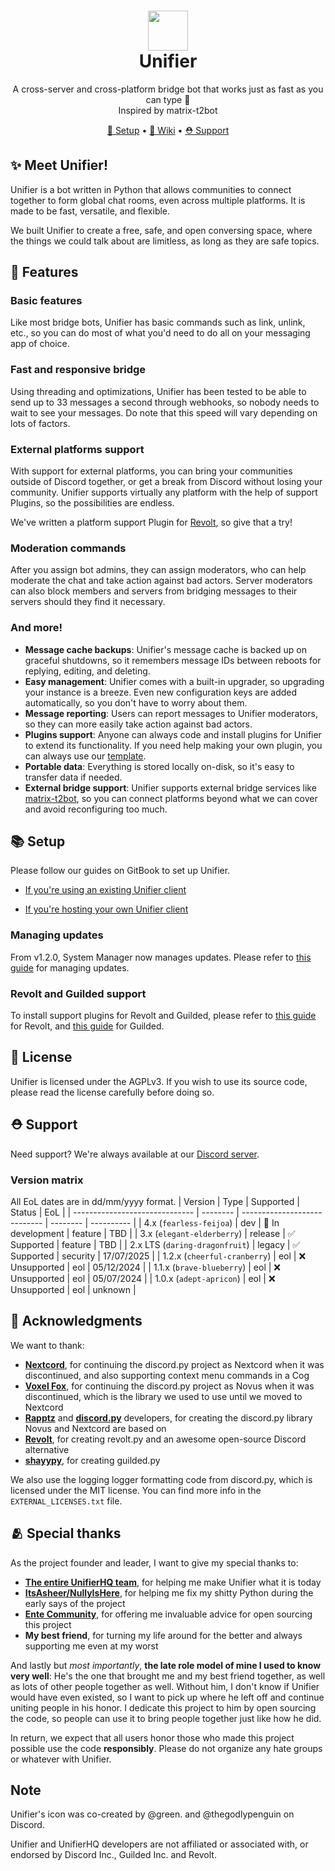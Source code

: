 <h1 align=center>
  <img width=64 src=https://github.com/UnifierHQ/unifier/assets/41323182/3065245a-28b6-4410-9b07-8b940f4796ae><br>
Unifier</h1>
<p align=center>A cross-server and cross-platform bridge bot that works just as fast as you can type 🚀<br>
Inspired by matrix-t2bot</p>
<p align=center><a href='#-setup'>🔧 Setup</a> •
  <a href='https://wiki.unifierhq.org'>📘 Wiki</a> • <a href='#%EF%B8%8F-support'>⛑️ Support</a></sub>

## ✨ Meet Unifier!
Unifier is a bot written in Python that allows communities to connect together to form global chat rooms, even across
multiple platforms. It is made to be fast, versatile, and flexible.

We built Unifier to create a free, safe, and open conversing space, where the things we could talk about are limitless, as 
long as they are safe topics.

## 🎨 Features
### Basic features
Like most bridge bots, Unifier has basic commands such as link, unlink, etc., so you can do most of what you'd need to do 
all on your messaging app of choice.

### Fast and responsive bridge
Using threading and optimizations, Unifier has been tested to be able to send up to 33 messages a second through webhooks, so 
nobody needs to wait to see your messages. Do note that this speed will vary depending on lots of factors.

### External platforms support
With support for external platforms, you can bring your communities outside of Discord together, or get a break from Discord 
without losing your community. Unifier supports virtually any platform with the help of support Plugins, so the possibilities
are endless.

We've written a platform support Plugin for [Revolt](https://github.com/UnifierHQ/unifier-revolt), so give that a try!

### Moderation commands
After you assign bot admins, they can assign moderators, who can help moderate the chat and take action against bad actors. 
Server moderators can also block members and servers from bridging messages to their servers should they find it necessary.

### And more!
- **Message cache backups**: Unifier's message cache is backed up on graceful shutdowns, so it remembers message IDs between
  reboots for replying, editing, and deleting.
- **Easy management**: Unifier comes with a built-in upgrader, so upgrading your instance is a breeze. Even new configuration
  keys are added automatically, so you don't have to worry about them.
- **Message reporting**: Users can report messages to Unifier moderators, so they can more easily take action against bad
  actors.
- **Plugins support**: Anyone can always code and install plugins for Unifier to extend its functionality. If you need help
  making your own plugin, you can always use our [template](https://github.com/UnifierHQ/unifier-plugin).
- **Portable data**: Everything is stored locally on-disk, so it's easy to transfer data if needed.
- **External bridge support**: Unifier supports external bridge services like
  [matrix-t2bot](https://github.com/t2bot/matrix-appservice-discord), so you can connect platforms beyond what we can cover and
  avoid reconfiguring too much.

## 📚 Setup
Please follow our guides on GitBook to set up Unifier.

- [If you're using an existing Unifier client](https://unichat-wiki.pixels.onl/setup/getting-started)

- [If you're hosting your own Unifier client](https://unichat-wiki.pixels.onl/setup-selfhosted/getting-started)

### Managing updates
From v1.2.0, System Manager now manages updates. Please refer to [this 
guide](https://unichat-wiki.pixels.onl/setup-selfhosted/upgrading-unifier) for managing updates.

### Revolt and Guilded support
To install support plugins for Revolt and Guilded, please refer to [this 
guide](https://unichat-wiki.pixels.onl/setup-selfhosted/getting-started/unifier#installing-revolt-support) for Revolt, and
[this guide](https://unichat-wiki.pixels.onl/setup-selfhosted/getting-started/unifier#installing-guilded-support) for Guilded.

## 📜 License
Unifier is licensed under the AGPLv3. If you wish to use its source code, please read the license carefully before doing so.

## ⛑️ Support
Need support? We're always available at our [Discord server](https://discord.gg/a4KpNcARzK).

### Version matrix
All EoL dates are in dd/mm/yyyy format.
| Version                        | Type     | Supported                    | Status   | EoL        |
| ------------------------------ | -------- | ---------------------------- | -------- | ---------- |
| 4.x (`fearless-feijoa`)        | dev      | :wrench: In development      | feature  | TBD        |
| 3.x (`elegant-elderberry`)     | release  | :white_check_mark: Supported | feature  | TBD        |
| 2.x LTS (`daring-dragonfruit`) | legacy   | :white_check_mark: Supported | security | 17/07/2025 |
| 1.2.x (`cheerful-cranberry`)   | eol      | :x: Unsupported              | eol      | 05/12/2024 |
| 1.1.x (`brave-blueberry`)      | eol      | :x: Unsupported              | eol      | 05/07/2024 |
| 1.0.x (`adept-apricon`)        | eol      | :x: Unsupported              | eol      | unknown    |

## 🙏 Acknowledgments
We want to thank:
- [**Nextcord**](https://github.com/nextcord), for continuing the discord.py project as Nextcord when it was discontinued, and also
  supporting context menu commands in a Cog
- [**Voxel Fox**](https://github.com/Voxel-Fox-Ltd), for continuing the discord.py project as Novus when it was discontinued, which
  is the library we used to use until we moved to Nextcord
- [**Rapptz**](https://github.com/Rapptz) and [**discord.py**](https://github.com/Rapptz/discord.py) developers, for creating the
  discord.py library Novus and Nextcord are based on
- [**Revolt**](https://github.com/revoltchat), for creating revolt.py and an awesome open-source Discord alternative
- [**shayypy**](https://github.com/shayypy), for creating guilded.py

We also use the logging logger formatting code from discord.py, which is licensed under the MIT license. You can find more info in 
the `EXTERNAL_LICENSES.txt` file.

## 🫂 Special thanks
As the project founder and leader, I want to give my special thanks to:
- [**The entire UnifierHQ team**](https://github.com/UnifierHQ), for helping me make Unifier what it is today
- [**ItsAsheer/NullyIsHere**](https://github.com/NullyIsHere), for helping me fix my shitty Python during the early says of the
  project
- [**Ente Community**](https://github.com/ente-io), for offering me invaluable advice for open sourcing this project
- **My best friend**, for turning my life around for the better and always supporting me even at my worst

And lastly but *most importantly*, **the late role model of mine I used to know very well**: He's the one that brought me and my 
best friend together, as well as lots of other people together as well. Without him, I don't know if Unifier would have even existed, 
so I want to pick up where he left off and continue uniting people in his honor. I dedicate this project to him by open sourcing the 
code, so people can use it to bring people together just like how he did.

In return, we expect that all users honor those who made this project possible use the code **responsibly**. Please do not organize 
any hate groups or whatever with Unifier.

## Note
Unifier's icon was co-created by @green. and @thegodlypenguin on Discord.

Unifier and UnifierHQ developers are not affiliated or associated with, or endorsed by Discord Inc., Guilded Inc. and Revolt.
